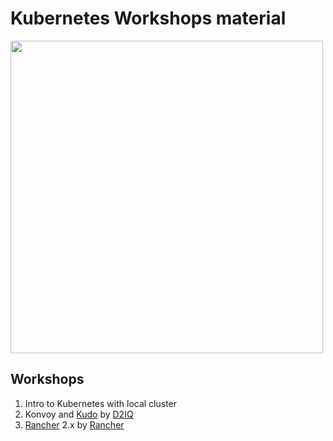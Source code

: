 # Kubernetes Workshops material


<img src="https://logos-download.com/wp-content/uploads/2018/09/Kubernetes_Logo.png" width="500" />



## Workshops

1. Intro to Kubernetes with local cluster
2. Konvoy and [Kudo](https://github.com/kudobuilder/kudo) by [D2IQ](https://d2iq.com/)
3. [Rancher](https://github.com/rancher/rancher) 2.x by [Rancher](https://rancher.com/)
